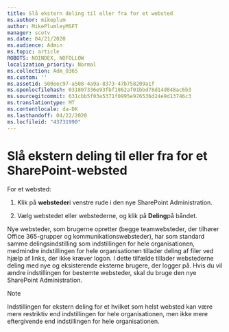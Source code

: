 ```yaml
---
title: Slå ekstern deling til eller fra for et websted
ms.author: mikeplum
author: MikePlumleyMSFT
manager: scotv
ms.date: 04/21/2020
ms.audience: Admin
ms.topic: article
ROBOTS: NOINDEX, NOFOLLOW
localization_priority: Normal
ms.collection: Adm_O365
ms.custom: ''
ms.assetid: 500eec97-a508-4a9a-8373-47b758209a1f
ms.openlocfilehash: 031807336e93fbf1862af01bbd78d14d048ac6b3
ms.sourcegitcommit: 631cbb5f03e5371f0995e976536d24e9d13746c3
ms.translationtype: MT
ms.contentlocale: da-DK
ms.lasthandoff: 04/22/2020
ms.locfileid: "43731990"
---
```

# <a name="turn-external-sharing-on-or-off-for-a-sharepoint-site"></a>Slå ekstern deling til eller fra for et SharePoint-websted

For et websted:
  
1. Klik på **websteder**i venstre rude i den nye SharePoint Administration.
    
2. Vælg webstedet eller webstederne, og klik på **Deling**på båndet.
    
Nye websteder, som brugerne opretter (begge teamwebsteder, der tilhører Office 365-grupper og kommunikationswebsteder), har som standard samme delingsindstilling som indstillingen for hele organisationen, medmindre indstillingen for hele organisationen tillader deling af filer ved hjælp af links, der ikke kræver logon. I dette tilfælde tillader webstederne deling med nye og eksisterende eksterne brugere, der logger på. Hvis du vil ændre indstillingen for bestemte websteder, skal du bruge den nye SharePoint Administration.
  
> [!NOTE]
> Indstillingen for ekstern deling for et hvilket som helst websted kan være mere restriktiv end indstillingen for hele organisationen, men ikke mere eftergivende end indstillingen for hele organisationen. 
  

